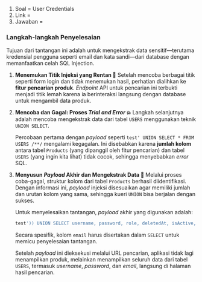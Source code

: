 1. Soal = User Credentials
2. Link =
3. Jawaban =

### **Langkah-langkah Penyelesaian**

Tujuan dari tantangan ini adalah untuk mengekstrak data sensitif—terutama kredensial pengguna seperti email dan kata sandi—dari database dengan memanfaatkan celah SQL Injection.

1.  **Menemukan Titik Injeksi yang Rentan 🎯**
    Setelah mencoba berbagai titik seperti form login dan tidak menemukan hasil, perhatian dialihkan ke **fitur pencarian produk**. *Endpoint* API untuk pencarian ini terbukti menjadi titik lemah karena ia berinteraksi langsung dengan database untuk mengambil data produk.

2.  **Mencoba dan Gagal: Proses *Trial and Error* 💥**
    Langkah selanjutnya adalah mencoba mengekstrak data dari tabel `USERS` menggunakan teknik `UNION SELECT`.

    Percobaan pertama dengan *payload* seperti `test' UNION SELECT * FROM USERS /**/` mengalami kegagalan. Ini disebabkan karena **jumlah kolom** antara tabel `Products` (yang dipanggil oleh fitur pencarian) dan tabel `USERS` (yang ingin kita lihat) tidak cocok, sehingga menyebabkan *error* SQL.

3.  **Menyusun *Payload* Akhir dan Mengekstrak Data 🔑**
    Melalui proses coba-gagal, struktur kolom dari tabel `Products` berhasil diidentifikasi. Dengan informasi ini, *payload* injeksi disesuaikan agar memiliki jumlah dan urutan kolom yang sama, sehingga kueri `UNION` bisa berjalan dengan sukses.

    Untuk menyelesaikan tantangan, *payload* akhir yang digunakan adalah:

    ```sql
    test')) UNION SELECT username, password, role, deletedAt, isActive, createdAt, id, email, profileImage FROM USERS--
    ```

    Secara spesifik, kolom `email` harus disertakan dalam `SELECT` untuk memicu penyelesaian tantangan.

    Setelah *payload* ini dieksekusi melalui URL pencarian, aplikasi tidak lagi menampilkan produk, melainkan menampilkan seluruh data dari tabel `USERS`, termasuk *username*, *password*, dan *email*, langsung di halaman hasil pencarian.

